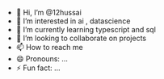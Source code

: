 - 👋 Hi, I’m @12hussai
- 👀 I’m interested in ai , datascience 
- 🌱 I’m currently learning typescript and sql
- 💞️ I’m looking to collaborate on projects 
- 📫 How to reach me 
- 😄 Pronouns: ...
- ⚡ Fun fact: ...

<!---
12hussai/12hussai is a ✨ special ✨ repository because its `README.md` (this file) appears on your GitHub profile.
You can click the Preview link to take a look at your changes.
--->
